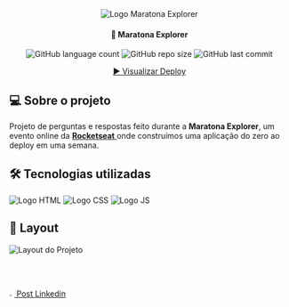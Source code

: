 <div align="center">
  <img alt="Logo Maratona Explorer" title="Maratona Explorer" src="./assets/readme/maratonaExplorer.png">
</div>
	
<h4 align="center"> 
	🚀 Maratona Explorer
</h4>

<div align="center">
  <img alt="GitHub language count" src="https://img.shields.io/github/languages/count/LauriRodrigues/Maratona-Explorer?color=hsl%2814%2C%2053%25%2C%2043%25%29">

  <img alt="GitHub repo size" src="https://img.shields.io/github/repo-size/LauriRodrigues/Maratona-Explorer?color=hsl%2814%2C%2053%25%2C%2043%25%29">
  
  <img alt="GitHub last commit" src="https://img.shields.io/github/last-commit/LauriRodrigues/Maratona-Explorer?color=%23A84E33">
  
  <a href="https://laurirodrigues.github.io/Maratona-Explorer/"> ▶️ Visualizar Deploy </a>
</div>

<h2 align=left> 💻 Sobre o projeto </h3>
<p> Projeto de perguntas e respostas feito durante a <strong>Maratona Explorer</strong>, um evento online da <a href="https://www.rocketseat.com.br/"> <strong>Rocketseat</strong> </a> onde construímos uma aplicação do zero ao deploy em uma semana.<p>
  
<h2 align=left> 🛠 Tecnologias utilizadas </h3>

<div align=left>
  <img alt="Logo HTML" src="https://img.shields.io/badge/HTML5-E34F26?style=for-the-badge&logo=html5&logoColor=white">
  <img alt="Logo CSS" src="https://img.shields.io/badge/CSS-239120?&style=for-the-badge&logo=css3&logoColor=white">
  <img alt="Logo JS" src="https://img.shields.io/badge/JavaScript-323330?style=for-the-badge&logo=javascript&logoColor=F7DF1E">
</div>

<h2 align=left> 🎨 Layout </h2>

<img alt="Layout do Projeto" title="Layout do Projeto" src="./assets/readme/Tela.png">

<br> <br>


<a href="https://www.linkedin.com/feed/update/urn:li:activity:6939655020208410624/"> <img alt="Logo Linkedin" title="Post Linkedin" src="./assets/readme/linkedin.png" width="1.8%">  Post Linkedin </a>
